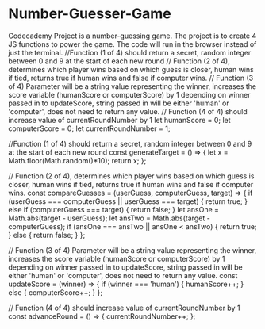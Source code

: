 # Number-Guesser-Game
Codecademy Project is a number-guessing game.
The project is to create 4 JS functions to power the game. The code will run in the browser instead of just the terminal.
//Function (1 of 4) should return a secret, random integer between 0 and 9 at the start of each new round
// Function (2 of 4), determines which player wins based on which guess is closer, human wins if tied, returns true if human wins and false if computer wins.
// Function (3 of 4) Parameter will be a string value representing the winner, increases the score variable (humanScore or computerScore) by 1 depending on winner passed in to updateScore, string passed in will be either 'human' or 'computer', does not need to return any value.
// Function (4 of 4) should increase value of currentRoundNumber by 1
let humanScore = 0;
let computerScore = 0;
let currentRoundNumber = 1;

//Function (1 of 4) should return a secret, random integer between 0 and 9 at the start of each new round
const generateTarget = () => {
    let x = Math.floor(Math.random()*10);
    return x;
  };  
  
// Function (2 of 4), determines which player wins based on which guess is closer, human wins if tied, returns true if human wins and false if computer wins.
const compareGuesses = (userGuess, computerGuess, target) => {
      if (userGuess === computerGuess || userGuess === target) {
          return true;
      } else if (computerGuess === target) {
          return false;
      }
      let ansOne = Math.abs(target - userGuess);
      let ansTwo = Math.abs(target - computerGuess);
      if (ansOne === ansTwo || ansOne < ansTwo) {
          return true;
      } else {
          return false;
      }
  };
  
// Function (3 of 4) Parameter will be a string value representing the winner, increases the score variable (humanScore or computerScore) by 1 depending on winner passed in to updateScore, string passed in will be either 'human' or 'computer', does not need to return any value.
const updateScore = (winner) => {
    if (winner === 'human') {
        humanScore++;
    } else {
        computerScore++;
    }
};
  
// Function (4 of 4) should increase value of currentRoundNumber by 1
const advanceRound = () => {
    currentRoundNumber++;
};  
